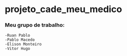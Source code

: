 # projeto_cade_meu_medico

### Meu grupo de trabalho:

    -Ruan Pablo
    -Pablo Macedo
    -Elison Monteiro
    -Vitor Hugo
    